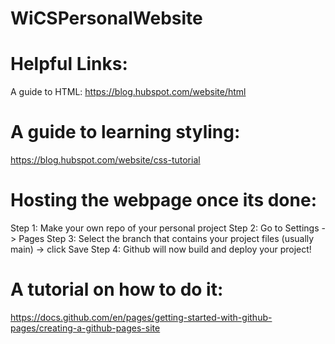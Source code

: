 # WiCSPersonalWebsite

# Helpful Links:
A guide to HTML:
https://blog.hubspot.com/website/html 

# A guide to learning styling:
https://blog.hubspot.com/website/css-tutorial

# Hosting the webpage once its done:
Step 1: Make your own repo of your personal project 
Step 2: Go to Settings -> Pages
Step 3: Select the branch that contains your project files (usually main) -> click Save
Step 4: Github will now build and deploy your project!

# A tutorial on how to do it:
https://docs.github.com/en/pages/getting-started-with-github-pages/creating-a-github-pages-site
